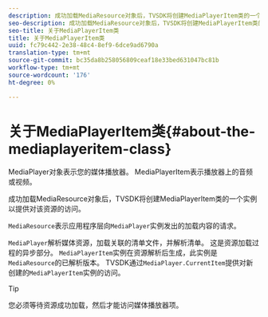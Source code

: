 ```yaml
---
description: 成功加载MediaResource对象后，TVSDK将创建MediaPlayerItem类的一个实例以提供对该资源的访问。
seo-description: 成功加载MediaResource对象后，TVSDK将创建MediaPlayerItem类的一个实例以提供对该资源的访问。
seo-title: 关于MediaPlayerItem类
title: 关于MediaPlayerItem类
uuid: fc79c442-2e38-48c4-8ef9-6dce9ad6790a
translation-type: tm+mt
source-git-commit: bc35da8b258056809ceaf18e33bed631047bc81b
workflow-type: tm+mt
source-wordcount: '176'
ht-degree: 0%

---
```



# 关于MediaPlayerItem类{#about-the-mediaplayeritem-class}

MediaPlayer对象表示您的媒体播放器。 MediaPlayerItem表示播放器上的音频或视频。

成功加载MediaResource对象后，TVSDK将创建MediaPlayerItem类的一个实例以提供对该资源的访问。

`MediaResource`表示应用程序层向`MediaPlayer`实例发出的加载内容的请求。

`MediaPlayer`解析媒体资源，加载关联的清单文件，并解析清单。 这是资源加载过程的异步部分。 `MediaPlayerItem`实例在资源解析后生成，此实例是`MediaResource`的已解析版本。 TVSDK通过`MediaPlayer.CurrentItem`提供对新创建的`MediaPlayerItem`实例的访问。

>[!TIP]
>
>您必须等待资源成功加载，然后才能访问媒体播放器项。